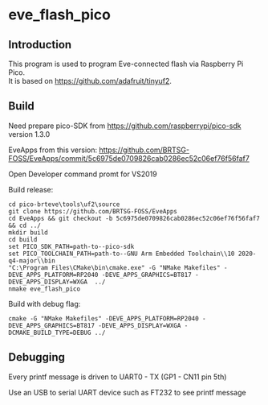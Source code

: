 # eve_flash_pico

## Introduction
This program is used to program Eve-connected flash via Raspberry Pi Pico.  
It is based on https://github.com/adafruit/tinyuf2. 

## Build 

Need prepare pico-SDK from https://github.com/raspberrypi/pico-sdk version 1.3.0

EveApps from this version: https://github.com/BRTSG-FOSS/EveApps/commit/5c6975de0709826cab0286ec52c06ef76f56faf7

Open Developer command promt for VS2019

Build release:

```
cd pico-brteve\tools\uf2\source
git clone https://github.com/BRTSG-FOSS/EveApps
cd EveApps && git checkout -b 5c6975de0709826cab0286ec52c06ef76f56faf7 && cd ../
mkdir build
cd build
set PICO_SDK_PATH=path-to--pico-sdk
set PICO_TOOLCHAIN_PATH=path-to--GNU Arm Embedded Toolchain\\10 2020-q4-major\\bin
"C:\Program Files\CMake\bin\cmake.exe" -G "NMake Makefiles" -DEVE_APPS_PLATFORM=RP2040 -DEVE_APPS_GRAPHICS=BT817 -DEVE_APPS_DISPLAY=WXGA  ../
nmake eve_flash_pico
```

Build with debug flag:

```
cmake -G "NMake Makefiles" -DEVE_APPS_PLATFORM=RP2040 -DEVE_APPS_GRAPHICS=BT817 -DEVE_APPS_DISPLAY=WXGA -DCMAKE_BUILD_TYPE=DEBUG ../
```

## Debugging

Every printf message is driven to UART0 - TX (GP1 - CN11 pin 5th)

Use an USB to serial UART device such as FT232 to see printf message


